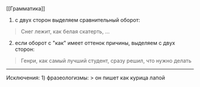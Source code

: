 [[Грамматика]]
1) с двух сторон выделяем сравнительный оборот:
> Снег лежит, как белая скатерть, ...

2) если оборот с "как" имеет оттенок причины, выделяем с двух сторон:
> Генри, как самый лучший студент, сразу решил, что нужно делать

<hr>
Исключения:
1) фразеологизмы:
> он пишет как курица лапой